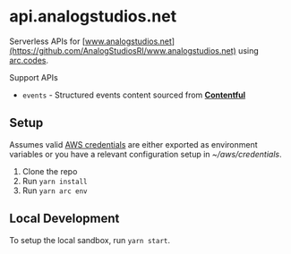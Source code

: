 # api.analogstudios.net

Serverless APIs for [www.analogstudios.net](https://github.com/AnalogStudiosRI/www.analogstudios.net) using [arc.codes](https://arc.codes/).

Support APIs
* `events` - Structured events content sourced from [**Contentful**](https://contentful.com/)

## Setup

Assumes valid [AWS credentials](https://arc.codes/docs/en/get-started/detailed-aws-setup) are either exported as environment variables or you have a relevant configuration setup in _~/aws/credentials_.

1. Clone the repo
1. Run `yarn install`
1. Run `yarn arc env`

## Local Development

To setup the local sandbox, run `yarn start`.